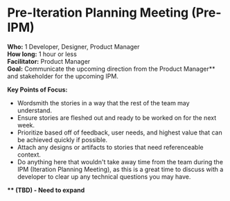 # Pre-Iteration Planning Meeting \(Pre-IPM\)

**Who:** 1 Developer, Designer, Product Manager  
**How long:** 1 hour or less  
**Facilitator:** Product Manager  
**Goal:** Communicate the upcoming direction from the Product Manager\*\* and stakeholder for the upcoming IPM.   
  
**Key Points of Focus:**

* Wordsmith the stories in a way that the rest of the team may understand.
* Ensure stories are fleshed out and ready to be worked on for the next week.
* Prioritize based off of feedback, user needs, and highest value that can be achieved quickly if possible.
* Attach any designs or artifacts to stories that need referenceable context.
* Do anything here that wouldn't take away time from the team during the IPM \(Iteration Planning Meeting\), as this is a great time to discuss with a developer to clear up any technical questions you may have.

**\*\* \(TBD\) - Need to expand** 

